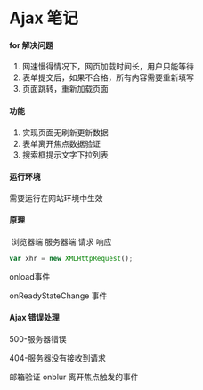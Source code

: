 # Ajax 笔记



#### for 解决问题

1.  网速慢得情况下，网页加载时间长，用户只能等待
2. 表单提交后，如果不合格，所有内容需要重新填写
3. 页面跳转，重新加载页面



#### 功能

1. 实现页面无刷新更新数据
2. 表单离开焦点数据验证
3. 搜索框提示文字下拉列表



#### 运行环境

  需要运行在网站环境中生效



#### 原理

​        浏览器端  服务器端  请求  响应



``` js
var xhr = new XMLHttpRequest();
```



onload事件

onReadyStateChange 事件



#### Ajax 错误处理

500-服务器错误

404-服务器没有接收到请求







邮箱验证  onblur 离开焦点触发的事件







